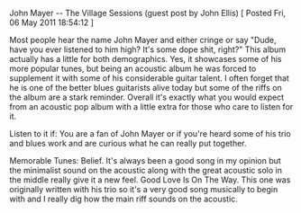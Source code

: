 John Mayer -- The Village Sessions (guest post by John Ellis)
[ Posted Fri, 06 May 2011 18:54:12 ]

Most people hear the name John Mayer and either cringe or say "Dude, have you ever listened to him high? It's some dope shit, right?" This album actually has a little for both demographics. Yes, it showcases some of his more popular tunes, but being an acoustic album he was forced to supplement it with some of his considerable guitar talent. I often forget that he is one of the better blues guitarists alive today but some of the riffs on the album are a stark reminder. Overall it's exactly what you would expect from an acoustic pop album with a little extra for those who care to listen for it.

Listen to it if: You are a fan of John Mayer or if you're heard some of his trio and blues work and are curious what he can really put together.

Memorable Tunes: Belief. It's always been a good song in my opinion but the minimalist sound on the acoustic along with the great acoustic solo in the middle really give it a new feel. Good Love Is On The Way.  This one was originally written with his trio so it's a very good song musically to begin with and I really dig how the main riff sounds on the acoustic.
